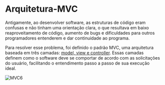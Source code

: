 # Arquitetura-MVC

Antigamente, ao desenvolver software, as estruturas de código eram confusas e não tinham uma orientação clara, o que resultava em baixo reaproveitamento de código, aumento de bugs e dificuldades para outros programadores entenderem e dar continuidade ao programa. 

Para resolver esse problema, foi definido o padrão MVC, uma arquitetura baseada em três camadas: [model, view e controller](https://drive.google.com/file/d/1WvG34rT4zH6xZZbqt4eH53f6MNl324cq/view?usp=sharing). Essas camadas definem como o software deve se comportar de acordo com as solicitações do usuário, facilitando o entendimento passo a passo de sua execução ideal.


![MVC6](https://github.com/Anacajp/Arquitetura-MVC/assets/159061342/9c5fac8c-288b-4587-96bb-ddf31be86883)


